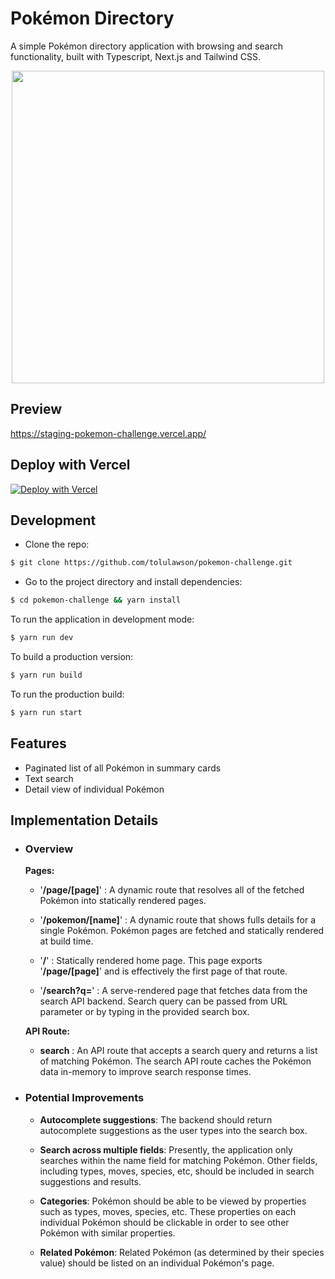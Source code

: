 # Pokémon Directory

A simple Pokémon directory application with browsing and search functionality, built with Typescript, Next.js and Tailwind CSS.

<p align="center">
  <img src='https://user-images.githubusercontent.com/55362043/128029005-2060398c-de52-454c-b93c-3c67c5251b5d.PNG' width='500px' />
</p>

## Preview

https://staging-pokemon-challenge.vercel.app/

## Deploy with Vercel

[![Deploy with Vercel](https://vercel.com/button)](https://vercel.com/new/clone?repository-url=https%3A%2F%2Fgithub.com%2Ftolulawson%2Fpokemon-challenge&project-name=pokemon-directory&repo-name=pokemon-directory&demo-title=Pokemon%20Directory&demo-description=A%20simple%20Pok%C3%A9mon%20directory%20application%20with%20browsing%20and%20search%20functionality%2C%20built%20with%20Typescript%2C%20Next.js%20and%20Tailwind%20CSS.)

## Development

- Clone the repo:

```bash
$ git clone https://github.com/tolulawson/pokemon-challenge.git
```

- Go to the project directory and install dependencies:

```bash
$ cd pokemon-challenge && yarn install
```

To run the application in development mode:

```bash
$ yarn run dev
```

To build a production version:

```bash
$ yarn run build
```

To run the production build:

```bash
$ yarn run start
```

## Features 
- Paginated list of all Pokémon in summary cards
- Text search
- Detail view of individual Pokémon

## Implementation Details
- ### Overview
  **Pages:**
  
  - '**/page/[page]**' : A dynamic route that resolves all of the fetched Pokémon into statically rendered pages.
  
  - '**/pokemon/[name]**' : A dynamic route that shows fulls details for a single Pokémon. Pokémon pages are fetched and statically rendered at build time.
  
  - '**/**' : Statically rendered home page. This page exports '**/page/[page]**' and is effectively the first page of that route.
  
  - '**/search?q=**' : A serve-rendered page that fetches data from the search API backend. Search query can be passed from URL parameter or by typing in the provided search box.
  
  **API Route:**
  - **search** : An API route that accepts a search query and returns a list of matching Pokémon. The search API route caches the Pokémon data in-memory to improve search response times.

- ### Potential Improvements
  - **Autocomplete suggestions**: The backend should return autocomplete suggestions as the user types into the search box.
   
  - **Search across multiple fields**: Presently, the application only searches within the name field for matching Pokémon. Other fields, including types, moves, species, etc, should be included in search suggestions and results.
  
  - **Categories**: Pokémon should be able to be viewed by properties such as types, moves, species, etc. These properties on each individual Pokémon should be clickable in order to see other Pokémon with similar properties.
  
  - **Related Pokémon**: Related Pokémon (as determined by their species value) should be listed on an individual Pokémon's page.
